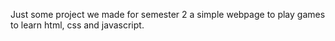 Just some project we made for semester 2 a simple webpage to play games to learn html, css and javascript.
